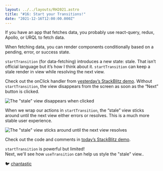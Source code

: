```yaml
---
layout: ../../layouts/RH2021.astro
title: "#16: Start your Transitions!"
date: "2021-12-16T12:00:00.000Z"
---
```


If you have an app that fetches data, you probably use react-query, redux, Apollo, or URQL to fetch data.

When fetching data, you can render components conditionally based on a pending, error, or success state.

`startTransition` (for data-fetching) introduces a new state: stale. That isn’t official language but it’s how I think about it. `startTransition` can keep a stale render in view while resolving the next view.

Check out the onClick handler from [yesterday’s StackBlitz demo](https://stackblitz.com/edit/react-ky1gmq). Without `startTransition`, the view disappears from the screen as soon as the “Next” button is clicked.

![The "stale" view disappears when clicked](/assets/img/2021/2021-pokemon-no-transition.gif)

When we wrap our actions in `startTransition`, the “stale” view sticks around until the next view either errors or resolves. This is a much more stable user experience.

![The "stale" view sticks around until the next view resolves](/assets/img/2021/2021-pokemon-start-transition.gif)

Check out the code and comments in [today’s StackBlitz demo](https://stackblitz.com/edit/react-h6gei7?file=src/App.js).

`startTransition` is powerful but limited!  
Next, we'll see how `useTransition` can help us style the "stale" view..

🐦 [chantastic](https://chan.dev/twitter)
